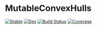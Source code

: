 # MutableConvexHulls

[![Stable](https://img.shields.io/badge/docs-stable-blue.svg)](https://tmcgrath325.github.io/MutableConvexHulls.jl/stable/)
[![Dev](https://img.shields.io/badge/docs-dev-blue.svg)](https://tmcgrath325.github.io/MutableConvexHulls.jl/dev/)
[![Build Status](https://github.com/tmcgrath325/MutableConvexHulls.jl/actions/workflows/CI.yml/badge.svg?branch=main)](https://github.com/tmcgrath325/MutableConvexHulls.jl/actions/workflows/CI.yml?query=branch%3Amain)
[![Coverage](https://codecov.io/gh/tmcgrath325/MutableConvexHulls.jl/branch/main/graph/badge.svg)](https://codecov.io/gh/tmcgrath325/MutableConvexHulls.jl)
